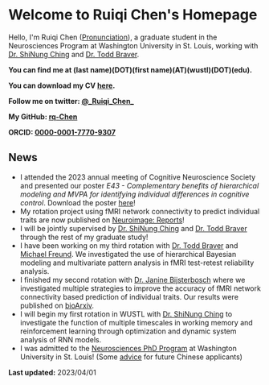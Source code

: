 

# Welcome to Ruiqi Chen's Homepage



Hello, I'm Ruiqi Chen ([Pronunciation](https://www.howtopronounce.com/u/RuiqiChen)), a graduate student in the Neurosciences Program at Washington University in St. Louis, working with [Dr. ShiNung Ching](https://engineering.wustl.edu/faculty/ShiNung-Ching.html) and [Dr. Todd Braver](https://sites.wustl.edu/ccplab/).

**You can find me at (last name)(DOT)(first name)(AT)(wustl)(DOT)(edu).**

**You can download my CV [here](Ruiqi_Chen_CV.pdf).**

**Follow me on twitter: [@\_Ruiqi\_Chen\_](https://twitter.com/_Ruiqi_Chen_)**

**My GitHub: [rq-Chen](https://github.com/rq-Chen)**

**ORCID: [0000-0001-7770-9307](https://orcid.org/0000-0001-7770-9307)**



## News

- I attended the 2023 annual meeting of Cognitive Neuroscience Society and presented our poster *E43 - Complementary benefits of hierarchical modeling and MVPA for identifying individual differences in cognitive control*. Download the poster [here](/test-retest-reliability/TRR_Poster_Final.pdf)!
- My rotation project using fMRI network connectivity to predict individual traits are now published on [Neuroimage: Reports](https://authors.elsevier.com/sd/article/S2666-9560(23)00008-9)!
- I will be jointly supervised by [Dr. ShiNung Ching](https://engineering.wustl.edu/faculty/ShiNung-Ching.html) and [Dr. Todd Braver](https://sites.wustl.edu/ccplab/) through the rest of my graduate study!
- I have been working on my third rotation with [Dr. Todd Braver](https://sites.wustl.edu/ccplab/) and [Michael Freund](https://sites.wustl.edu/ccplab/people/michael-freund/). We investigated the use of hierarchical Bayesian modeling and multivariate pattern analysis in fMRI test-retest reliability analysis.
- I finished my second rotation with [Dr. Janine Bijsterbosch](https://www.mir.wustl.edu/research/research-centers/computational-imaging-research-center-circ/labs/bijsterbosch-lab) where we investigated multiple strategies to improve the accuracy of fMRI network connectivity based prediction of individual traits. Our results were published on [bioArxiv](https://doi.org/10.1101/2022.04.04.487069).
- I will begin my first rotation in WUSTL with [Dr. ShiNung Ching](https://engineering.wustl.edu/faculty/ShiNung-Ching.html) to investigate the function of multiple timescales in working memory and reinforcement learning through optimization and dynamic system analysis of RNN models.
- I was admitted to the [Neurosciences PhD Program](https://dbbs.wustl.edu/divprograms/neuro/Pages/default.aspx) at Washington University in St. Louis! (Some [advice](PhD-Admission/index.html) for future Chinese applicants)



**Last updated:** 2023/04/01
